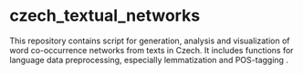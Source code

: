 # czech_textual_networks

This repository contains script for generation, analysis and visualization of word co-occurrence networks from texts in Czech. It includes functions for language data preprocessing, especially lemmatization and POS-tagging .
